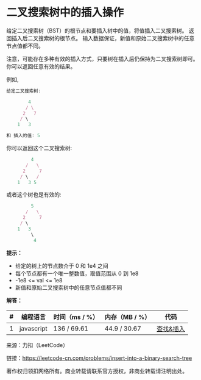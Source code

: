 # 二叉搜索树中的插入操作

给定二叉搜索树（BST）的根节点和要插入树中的值，将值插入二叉搜索树。 返回插入后二叉搜索树的根节点。 输入数据保证，新值和原始二叉搜索树中的任意节点值都不同。

注意，可能存在多种有效的插入方式，只要树在插入后仍保持为二叉搜索树即可。 你可以返回任意有效的结果。

例如, 

``` javascript
给定二叉搜索树:

        4
       / \
      2   7
     / \
    1   3

和 插入的值: 5
```

你可以返回这个二叉搜索树:

``` javascript
         4
       /   \
      2     7
     / \   /
    1   3 5
```

或者这个树也是有效的:

``` javascript
         5
       /   \
      2     7
     / \
    1   3
         \
          4
```

**提示：**

- 给定的树上的节点数介于 0 和 1e4 之间
- 每个节点都有一个唯一整数值，取值范围从 0 到 1e8
- -1e8 <= val <= 1e8
- 新值和原始二叉搜索树中的任意节点值都不同

**解答：**

**#**|**编程语言**|**时间（ms / %）**|**内存（MB / %）**|**代码**
--|--|--|--|--
1|javascript|136 / 69.61|44.9 / 30.67|[查找&插入](./javascript/ac_v1.js)

来源：力扣（LeetCode）

链接：https://leetcode-cn.com/problems/insert-into-a-binary-search-tree

著作权归领扣网络所有。商业转载请联系官方授权，非商业转载请注明出处。
